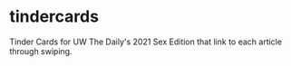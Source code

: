 # tindercards
Tinder Cards for UW The Daily's 2021 Sex Edition that link to each article through swiping.
